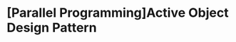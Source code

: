 [Parallel Programming]Active Object Design Pattern
===================================================


